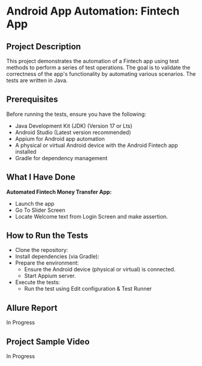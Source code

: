 # Android App Automation: Fintech App
## Project Description
This project demonstrates the automation of a Fintech app using test methods to perform a series of test operations. The goal is to validate the correctness of the app's functionality by automating various scenarios. The tests are written in Java.

## Prerequisites
Before running the tests, ensure you have the following:

- Java Development Kit (JDK) (Version 17 or Lts)
- Android Studio (Latest version recommended)
- Appium for Android app automation
- A physical or virtual Android device with the Android Fintech app installed
- Gradle for dependency management

## What I Have Done
**Automated Fintech Money Transfer App:**

- Launch the app
- Go To Slider Screen
- Locate Welcome text from Login Screen and make assertion.



## How to Run the Tests
- Clone the repository:
- Install dependencies (via Gradle):
- Prepare the environment:
  - Ensure the Android device (physical or virtual) is connected.
  - Start Appium server.
- Execute the tests:
  - Run the test using Edit configuration & Test Runner
  


## Allure Report

In Progress

## Project Sample Video

In Progress
